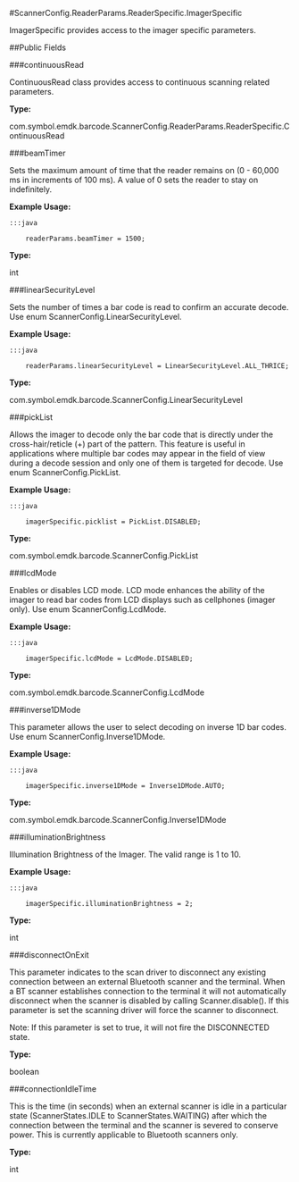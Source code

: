 #ScannerConfig.ReaderParams.ReaderSpecific.ImagerSpecific

ImagerSpecific provides access to the imager specific parameters.



##Public Fields

###continuousRead

ContinuousRead class provides access to continuous scanning related parameters.

**Type:**

com.symbol.emdk.barcode.ScannerConfig.ReaderParams.ReaderSpecific.ContinuousRead

###beamTimer

Sets the maximum amount of time that the reader remains on (0 - 60,000 ms in increments of 100 ms).
 A value of 0 sets the reader to stay on indefinitely.






**Example Usage:**

	:::java

	 	readerParams.beamTimer = 1500;


**Type:**

int

###linearSecurityLevel

Sets the number of times a bar code is read to confirm an accurate decode.
 Use enum ScannerConfig.LinearSecurityLevel.






**Example Usage:**

	:::java

	 	readerParams.linearSecurityLevel = LinearSecurityLevel.ALL_THRICE;


**Type:**

com.symbol.emdk.barcode.ScannerConfig.LinearSecurityLevel

###pickList

Allows the imager to decode only the bar code that is directly under the cross-hair/reticle (+) part of the pattern.
 This feature is useful in applications where multiple bar codes may appear in the field of view during a decode session and
 only one of them is targeted for decode.
 Use enum ScannerConfig.PickList.






**Example Usage:**

	:::java

	 	imagerSpecific.picklist = PickList.DISABLED;


**Type:**

com.symbol.emdk.barcode.ScannerConfig.PickList

###lcdMode

Enables or disables LCD mode.
 LCD mode enhances the ability of the imager to read bar codes from LCD displays such as cellphones (imager only).
 Use enum ScannerConfig.LcdMode.






**Example Usage:**

	:::java

	 	imagerSpecific.lcdMode = LcdMode.DISABLED;


**Type:**

com.symbol.emdk.barcode.ScannerConfig.LcdMode

###inverse1DMode

This parameter allows the user to select decoding on inverse 1D bar codes.
 Use enum ScannerConfig.Inverse1DMode.






**Example Usage:**

	:::java

	 	imagerSpecific.inverse1DMode = Inverse1DMode.AUTO;


**Type:**

com.symbol.emdk.barcode.ScannerConfig.Inverse1DMode

###illuminationBrightness

Illumination Brightness of the Imager. The valid range is 1 to 10.






**Example Usage:**

	:::java

	 	imagerSpecific.illuminationBrightness = 2;


**Type:**

int

###disconnectOnExit

This parameter indicates to the scan driver to disconnect any existing connection between an
 external Bluetooth scanner and the terminal. When a BT scanner establishes connection to the terminal
 it will not automatically disconnect when the scanner is disabled by calling Scanner.disable().
 If this parameter is set the scanning driver will force the scanner to disconnect.

 Note: If this parameter is set to true, it will not fire the DISCONNECTED state.

**Type:**

boolean

###connectionIdleTime

This is the time (in seconds) when an external scanner is idle in a particular state (ScannerStates.IDLE to
 ScannerStates.WAITING) after which the connection between the terminal and the scanner is severed to conserve
 power. This is currently applicable to Bluetooth scanners only.

**Type:**

int
